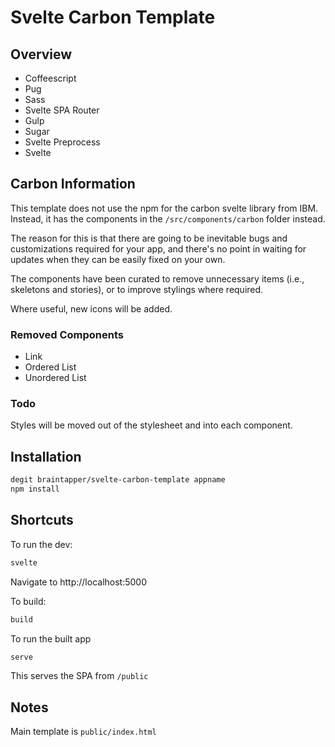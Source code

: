 # Svelte Carbon Template


## Overview

* Coffeescript
* Pug
* Sass
* Svelte SPA Router
* Gulp
* Sugar
* Svelte Preprocess
* Svelte


## Carbon Information

This template does not use the npm for the carbon svelte library from IBM. Instead, it has the components in the `/src/components/carbon` folder instead.

The reason for this is that there are going to be inevitable bugs and customizations required for your app, and there's no point in waiting for updates when they can be easily fixed on your own.

The components have been curated to remove unnecessary items (i.e., skeletons and stories), or to improve stylings where required.

Where useful, new icons will be added.

### Removed Components

* Link
* Ordered List
* Unordered List

### Todo

Styles will be moved out of the stylesheet and into each component.


## Installation

```bash
degit braintapper/svelte-carbon-template appname
npm install
```

## Shortcuts

To run the dev:

```bash
svelte
```

Navigate to http://localhost:5000

To build:

```bash
build
```

To run the built app

```bash
serve
```
This serves the SPA from `/public`

## Notes

Main template is `public/index.html`
